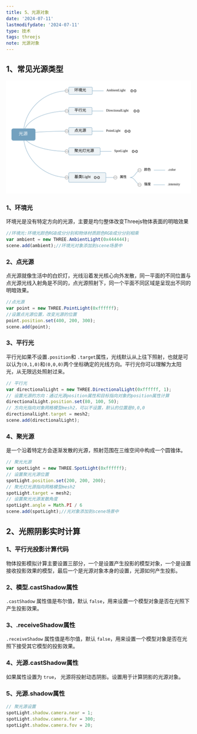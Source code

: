 ```yaml
---
title: 5、光源对象
date: '2024-07-11'
lastmodifydate: '2024-07-11'
type: 技术
tags: threejs
note: 光源对象
---
```

## 1、常见光源类型

<img src='../../images/threejs/threejs32光源.svg'>

### 1、环境光
环境光是没有特定方向的光源，主要是均匀整体改变Threejs物体表面的明暗效果
```js
//环境光:环境光颜色RGB成分分别和物体材质颜色RGB成分分别相乘
var ambient = new THREE.AmbientLight(0x444444);
scene.add(ambient);//环境光对象添加到scene场景中
```
### 2、点光源
点光源就像生活中的白炽灯，光线沿着发光核心向外发散，同一平面的不同位置与点光源光线入射角是不同的，点光源照射下，同一个平面不同区域是呈现出不同的明暗效果。
```js
//点光源
var point = new THREE.PointLight(0xffffff);
//设置点光源位置，改变光源的位置
point.position.set(400, 200, 300);
scene.add(point);
```

### 3、平行光
平行光如果不设置`.position`和 `.target`属性，光线默认从上往下照射，也就是可以认为`(0,1,0)`和`(0,0,0)`两个坐标确定的光线方向。平行光你可以理解为太阳光，从无限远处照射过来。
```js
// 平行光
var directionalLight = new THREE.DirectionalLight(0xffffff, 1);
// 设置光源的方向：通过光源position属性和目标指向对象的position属性计算
directionalLight.position.set(80, 100, 50);
// 方向光指向对象网格模型mesh2，可以不设置，默认的位置是0,0,0
directionalLight.target = mesh2;
scene.add(directionalLight);
```

### 4、聚光源
是一个沿着特定方会逐渐发散的光源，照射范围在三维空间中构成一个圆锥体。
```js
// 聚光光源
var spotLight = new THREE.SpotLight(0xffffff);
// 设置聚光光源位置
spotLight.position.set(200, 200, 200);
// 聚光灯光源指向网格模型mesh2
spotLight.target = mesh2;
// 设置聚光光源发散角度
spotLight.angle = Math.PI / 6
scene.add(spotLight);//光对象添加到scene场景中
```
## 2、光照阴影实时计算
### 1、平行光投影计算代码
物体投影模拟计算主要设置三部分，一个是设置产生投影的模型对象，一个是设置接收投影效果的模型，最后一个是光源对象本身的设置，光源如何产生投影。
### 2、模型.castShadow属性
`.castShadow` 属性值是布尔值，默认 `false`，用来设置一个模型对象是否在光照下产生投影效果。

### 3、.receiveShadow属性
`.receiveShadow` 属性值是布尔值，默认 `false`，用来设置一个模型对象是否在光照下接受其它模型的投影效果。
### 4、光源.castShadow属性
如果属性设置为 `true`， 光源将投射动态阴影。设置用于计算阴影的光源对象。
### 5、光源.shadow属性
```js
// 聚光源设置
spotLight.shadow.camera.near = 1;
spotLight.shadow.camera.far = 300;
spotLight.shadow.camera.fov = 20;
```

<Valine></Valine>
